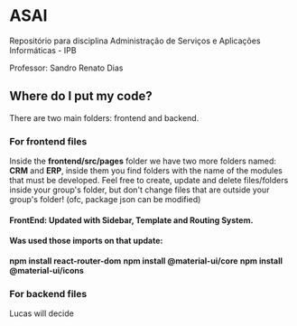 # ASAI
Repositório para disciplina Administração de Serviços e Aplicações Informáticas - IPB

Professor: Sandro Renato Dias

## Where do I put my code?
There are two main folders: frontend and backend.

### For frontend files
Inside the **frontend/src/pages** folder we have two more folders named: **CRM** and **ERP**, inside them you find folders with the name of the modules that must be developed. Feel free to create, update and delete files/folders inside your group's folder, but don't change files that are outside your group's folder! (ofc, package json can be modified)

#### FrontEnd: Updated with Sidebar, Template and Routing System.
#### Was used those imports on that update:
**npm install react-router-dom**
**npm install @material-ui/core**
**npm install @material-ui/icons**

### For backend files

Lucas will decide
